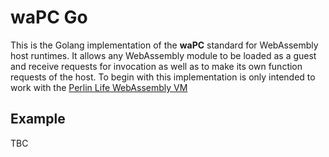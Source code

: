 # waPC Go

This is the Golang implementation of the **waPC** standard for WebAssembly host runtimes. It allows any WebAssembly module to be loaded as a guest and receive requests for invocation as well as to make its own function requests of the host. To begin with this implementation is only intended to work with the [Perlin Life WebAssembly VM](https://github.com/perlin-network/life)

## Example

TBC
